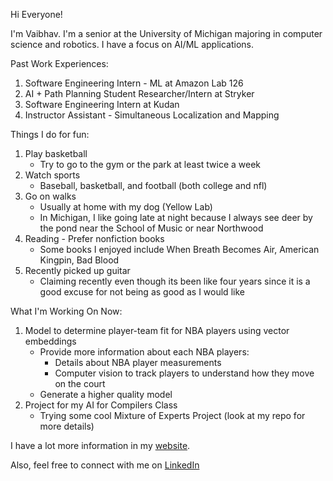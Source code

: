 Hi Everyone!

I'm Vaibhav. I'm a senior at the University of Michigan majoring in computer science and robotics. I have a focus on AI/ML applications. 

Past Work Experiences: 
1. Software Engineering Intern - ML at Amazon Lab 126
2. AI + Path Planning Student Researcher/Intern at Stryker
3. Software Engineering Intern at Kudan
4. Instructor Assistant - Simultaneous Localization and Mapping

Things I do for fun: 
1. Play basketball
     - Try to go to the gym or the park at least twice a week
2. Watch sports
     - Baseball, basketball, and football (both college and nfl)
3. Go on walks
     - Usually at home with my dog (Yellow Lab)
     - In Michigan, I like going late at night because I always see deer by the pond near the School of Music or near Northwood
4. Reading - Prefer nonfiction books 
     - Some books I enjoyed include When Breath Becomes Air, American Kingpin, Bad Blood
5. Recently picked up guitar
      - Claiming recently even though its been like four years since it is a good excuse for not being as good as I would like


What I'm Working On Now: 
1. Model to determine player-team fit for NBA players using vector embeddings
   - Provide more information about each NBA players:
        - Details about NBA player measurements
        - Computer vision to track players to understand how they move on the court
   - Generate a higher quality model
2. Project for my AI for Compilers Class
   - Trying some cool Mixture of Experts Project (look at my repo for more details)


I have a lot more information in my [website](http://vaibhavgurunathan.com/). 

Also, feel free to connect with me on [LinkedIn](https://www.linkedin.com/in/vaibhavgurunathan/) 
